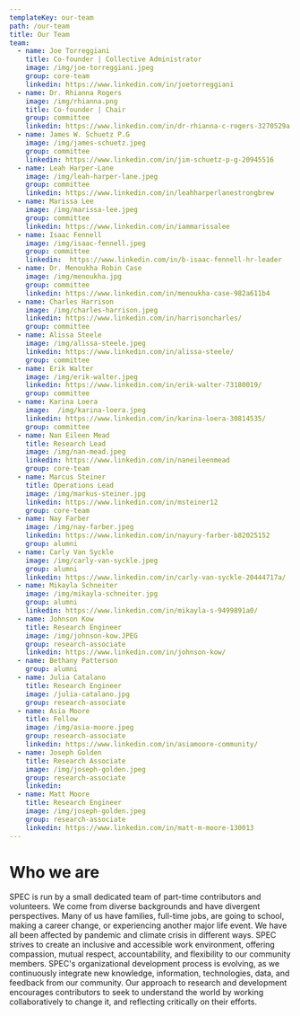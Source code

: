 ```yaml
---
templateKey: our-team
path: /our-team
title: Our Team
team:
  - name: Joe Torreggiani
    title: Co-founder | Collective Administrator
    image: /img/joe-torreggiani.jpeg
    group: core-team
    linkedin: https://www.linkedin.com/in/joetorreggiani
  - name: Dr. Rhianna Rogers
    image: /img/rhianna.png
    title: Co-founder | Chair
    group: committee
    linkedin: https://www.linkedin.com/in/dr-rhianna-c-rogers-3270529a
  - name: James W. Schuetz P.G
    image: /img/james-schuetz.jpeg
    group: committee
    linkedin: https://www.linkedin.com/in/jim-schuetz-p-g-20945516
  - name: Leah Harper-Lane
    image: /img/leah-harper-lane.jpeg
    group: committee
    linkedin: https://www.linkedin.com/in/leahharperlanestrongbrew
  - name: Marissa Lee
    image: /img/marissa-lee.jpeg
    group: committee
    linkedin: https://www.linkedin.com/in/iammarissalee
  - name: Isaac Fennell
    image: /img/isaac-fennell.jpeg
    group: committee
    linkedin:  https://www.linkedin.com/in/b-isaac-fennell-hr-leader
  - name: Dr. Menoukha Robin Case
    image: /img/menoukha.jpg
    group: committee
    linkedin: https://www.linkedin.com/in/menoukha-case-982a611b4
  - name: Charles Harrison
    image: /img/charles-harrison.jpeg
    linkedin: https://www.linkedin.com/in/harrisoncharles/
    group: committee
  - name: Alissa Steele
    image: /img/alissa-steele.jpeg
    linkedin: https://www.linkedin.com/in/alissa-steele/
    group: committee
  - name: Erik Walter
    image: /img/erik-walter.jpeg
    linkedin: https://www.linkedin.com/in/erik-walter-73180019/
    group: committee
  - name: Karina Loera
    image:  /img/karina-loera.jpeg
    linkedin: https://www.linkedin.com/in/karina-loera-30814535/
    group: committee
  - name: Nan Eileen Mead
    title: Research Lead
    image: /img/nan-mead.jpeg
    linkedin: https://www.linkedin.com/in/naneileenmead
    group: core-team
  - name: Marcus Steiner
    title: Operations Lead
    image: /img/markus-steiner.jpg
    linkedin: https://www.linkedin.com/in/msteiner12
    group: core-team
  - name: Nay Farber
    image: /img/nay-farber.jpeg
    linkedin: https://www.linkedin.com/in/nayury-farber-b82025152
    group: alumni
  - name: Carly Van Syckle
    image: /img/carly-van-syckle.jpeg
    group: alumni
    linkedin: https://www.linkedin.com/in/carly-van-syckle-20444717a/
  - name: Mikayla Schneiter
    image: /img/mikayla-schneiter.jpg
    group: alumni
    linkedin: https://www.linkedin.com/in/mikayla-s-9499891a0/
  - name: Johnson Kow
    title: Research Engineer
    image: /img/johnson-kow.JPEG
    group: research-associate
    linkedin: https://www.linkedin.com/in/johnson-kow/
  - name: Bethany Patterson
    group: alumni
  - name: Julia Catalano
    title: Research Engineer
    image: /julia-catalano.jpg
    group: research-associate
  - name: Asia Moore
    title: Fellow
    image: /img/asia-moore.jpeg
    group: research-associate
    linkedin: https://www.linkedin.com/in/asiamoore-community/
  - name: Joseph Golden
    title: Research Associate
    image: /img/joseph-golden.jpeg
    group: research-associate
    linkedin:
  - name: Matt Moore
    title: Research Engineer
    image: /img/joseph-golden.jpeg
    group: research-associate
    linkedin: https://www.linkedin.com/in/matt-m-moore-130013
---
```

# Who we are

SPEC is run by a small dedicated team of part-time contributors and volunteers. We come from diverse backgrounds and have divergent perspectives. Many of us have families, full-time jobs, are going to school, making a career change, or experiencing another major life event. We have all been affected by pandemic and climate crisis in different ways. SPEC strives to create an inclusive and accessible work environment, offering compassion, mutual respect, accountability, and flexibility to our community members.
SPEC's organizational development process is evolving, as we continuously integrate new knowledge, information, technologies, data, and feedback from our community. Our approach to research and development encourages contributors to seek to understand the world by working collaboratively to change it, and reflecting critically on their efforts.

